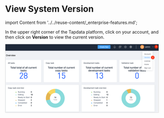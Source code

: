 # View System Version

import Content from '../../reuse-content/_enterprise-features.md';

<Content />

In the upper right corner of the Tapdata platform, click on your account, and then click on **Version** to view the current version.

![Check Version](../../images/check_version_1.png)